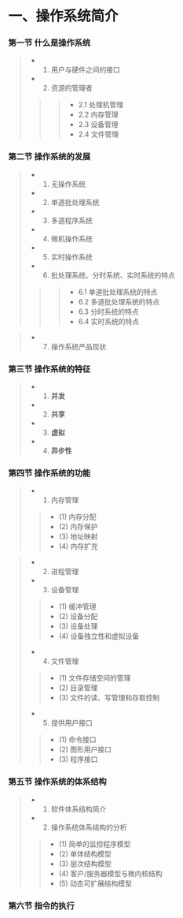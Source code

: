# 一、操作系统简介
### 第一节 什么是操作系统
> - 1. 用户与硬件之间的接口
> - 2. 资源的管理者
> 
>>> - 2.1 处理机管理
>>> - 2.2 内存管理
>>> - 2.3 设备管理
>>> - 2.4 文件管理

### 第二节 操作系统的发展
> - 1. 无操作系统
> - 2. 单道批处理系统
> - 3. 多道程序系统
> - 4. 微机操作系统
> - 5. 实时操作系统
> - 6. 批处理系统、分时系统、实时系统的特点
> 
>>> - 6.1 单道批处理系统的特点
>>> - 6.2 多道批处理系统的特点
>>> - 6.3 分时系统的特点
>>> - 6.4 实时系统的特点

> - 7. 操作系统产品现状

### 第三节 操作系统的特征
> - 1. **并发**
> - 2. **共享**
> - 3. **虚拟**
> - 4. **异步性**

### 第四节 操作系统的功能
> - 1. 内存管理
> 
>> - (1) 内存分配
>> - (2) 内存保护
>> - (3) 地址映射
>> - (4) 内存扩充 

> - 2. 进程管理
> - 3. 设备管理
>
>> - (1)  缓冲管理
>> - (2)  设备分配
>> - (3)  设备处理
>> - (4)  设备独立性和虚拟设备
>
> - 4. 文件管理
>
>> - (1) 文件存储空间的管理
>> - (2) 目录管理
>> - (3) 文件的读、写管理和存取控制
>
> - 5. 提供用户接口
>
>> - (1) 命令接口
>> - (2) 图形用户接口
>> - (3) 程序接口

### 第五节 操作系统的体系结构
> - 1. 软件体系结构简介
> - 2. 操作系统体系结构的分析
>
>> - (1) 简单的监控程序模型
>> - (2) 单体结构模型
>> - (3) 层次结构模型
>> - (4) 客户/服务器模型与微内核结构
>> - (5) 动态可扩展结构模型

### 第六节 指令的执行



















